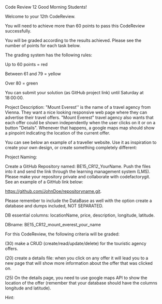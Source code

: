 Code Review 12
Good Morning Students!

Welcome to your 12th CodeReview. 

You will need to achieve more than 60 points to pass this CodeReview successfully. 

You will be graded according to the results achieved. Please see the number of points for each task below. 

The grading system has the following rules:

Up to 60 points = red

Between 61 and 79 = yellow

Over 80 = green

You can submit your solution (as GitHub project link) until Saturday at 18:00:00.


Project Description:
"Mount Everest'' is the name of a travel agency from Vienna. They want a nice looking responsive web page where they can advertise their travel offers. "Mount Everest" travel agency also wants that each offer could be shown independently when the user clicks on it or on a button "Details". Whenever that happens, a google maps map should show a pinpoint indicating the location of the current offer.

You can see below an example of a traveller website. Use it as inspiration to create your own design, or create something completely different:



Project Naming:

Create a GitHub Repository named: BE15_CR12_YourName. Push the files into it and send the link through the learning management system (LMS). Please make your repository private and collaborate with codefactorygit. See an example of a GitHub link below:

https://github.com/JohnDoe/repositoryname.git.

Please remember to include the DataBase as well with the option create a database and dumps included, NOT SEPARATED.

DB essential columns: locationName, price, description, longitude, latitude.

DBname: BE15_CR12_mount_everest_your_name 

 

For this CodeReview, the following criteria will be graded:

(30) make a CRUD (create/read/update/delete) for the touristic agency offers.

(20) create a details file: when you click on any offer it will lead you to a new page that will show more information about the offer that was clicked on.

(25) On the details page, you need to use google maps API to show the location of the offer (remember that your database should have the columns longitude and latitude).

Hint:

<?php $lat= 48.20849;  $lng= 16.37208;  ?>

<script>

       var map;

       function initMap() {

           var vienna = {

               lat: <?php echo $lat?>,

               lng: <?php echo $lng?>

           };...(to be continued)

 

(25) From the database that was built, create a display API. This API is supposed to return a JSON object with all information from all offers from the agency. A single PHP file displayAll.php is necessary for this task. There should be a link in the home page that would lead to the API. Please note that the data from the database must be converted to a JSON type which is raw data, therefore no formatting is required. 



Bonus points:

(20) after you create your own API (displayAll.php), create a new file called showAll.php, and that file will have a button, when you click on the button, you will show all data that you got from the API using AJAX.


  Feedback: 110/120 Points
  Serri
  Hey Sanja, really good results on CR12, you manage to cover all the main points with small part of the bonus points, you managed you make the crud project and it was working good, you managed to add an API from your database that you worked on, really well done.
some notes that it is important to say, we asked you to use the API that you create and bring the data from the API, but you bring the data from a xml file.
you still have 24 hours to work on it if you still want to achieve the 120 points

feel free to contact me if you have any questions :)
  
  
